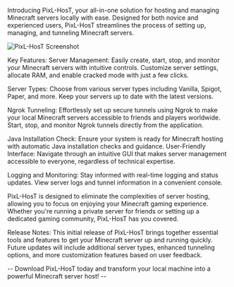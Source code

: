 Introducing PixL-HosT, your all-in-one solution for hosting and managing Minecraft servers locally with ease. Designed for both novice and experienced users, PixL-HosT streamlines the process of setting up, managing, and tunneling Minecraft servers.

![PixL-HosT Screenshot](https://github.com/EXPOSUREEE/Pixl-HosT/assets/113922464/435cb9e4-7431-4b54-a4c6-efb7d9b1ba02)

Key Features:
Server Management: Easily create, start, stop, and monitor your Minecraft servers with intuitive controls. Customize server settings, allocate RAM, and enable cracked mode with just a few clicks.

Server Types: Choose from various server types including Vanilla, Spigot, Paper, and more. Keep your servers up to date with the latest versions.

Ngrok Tunneling: Effortlessly set up secure tunnels using Ngrok to make your local Minecraft servers accessible to friends and players worldwide. Start, stop, and monitor Ngrok tunnels directly from the application.

Java Installation Check: Ensure your system is ready for Minecraft hosting with automatic Java installation checks and guidance.
User-Friendly Interface: Navigate through an intuitive GUI that makes server management accessible to everyone, regardless of technical expertise.

Logging and Monitoring: Stay informed with real-time logging and status updates. View server logs and tunnel information in a convenient console.

PixL-HosT is designed to eliminate the complexities of server hosting, allowing you to focus on enjoying your Minecraft gaming experience. Whether you're running a private server for friends or setting up a dedicated gaming community, PixL-HosT has you covered.

Release Notes:
This initial release of PixL-HosT brings together essential tools and features to get your Minecraft server up and running quickly. Future updates will include additional server types, enhanced tunneling options, and more customization features based on user feedback.

-- Download PixL-HosT today and transform your local machine into a powerful Minecraft server host! --
